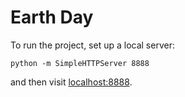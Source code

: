 # Earth Day

To run the project, set up a local server:

```
python -m SimpleHTTPServer 8888
```

and then visit [localhost:8888](//localhost:8888).
